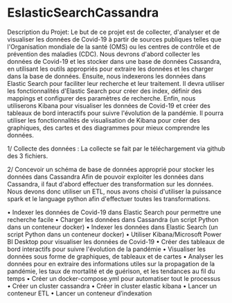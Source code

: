 # EslasticSearchCassandra
Description du Projet:
Le but de ce projet est de collecter, d'analyser et de visualiser les données de Covid-19 à partir de
sources publiques telles que l'Organisation mondiale de la santé (OMS) ou les centres de contrôle et de
prévention des maladies (CDC).
Nous devrons d'abord collecter les données de Covid-19 et les stocker dans une base de données
Cassandra, en utilisant les outils appropriés pour extraire les données et les charger dans la base de
données.
Ensuite, nous indexerons les données dans Elastic Search pour faciliter leur recherche et leur
traitement. Il devra utiliser les fonctionnalités d'Elastic Search pour créer des index, définir des
mappings et configurer des paramètres de recherche.
Enfin, nous utiliserons Kibana pour visualiser les données de Covid-19 et créer des tableaux de
bord interactifs pour suivre l'évolution de la pandémie. Il pourra utiliser les fonctionnalités de
visualisation de Kibana pour créer des graphiques, des cartes et des diagrammes pour mieux
comprendre les données.

1/ Collecte des données : 
La collecte se fait par le téléchargement via github des 3 fichiers.

2/ Concevoir un schéma de base de données approprié pour stocker les données dans Cassandra
Afin de pouvoir exploiter les données dans Cassandra,  il faut d'abord effectuer des transformation sur les données.
Nous devons donc utiliser un ETL, nous avons choisi d'utiliser la puissance spark et le language python afin d'effectuer toutes les transformations.



• Indexer les données de Covid-19 dans Elastic Search pour permettre une recherche facile
• Charger les données dans Cassandra (un script Python dans un conteneur docker)
• Indexer les données dans Elastic Search (un script Python dans un conteneur docker)
• Utiliser Kibana/Microsoft Power BI Desktop pour visualiser les données de Covid-19
• Créer des tableaux de bord interactifs pour suivre l'évolution de la pandémie
• Visualiser les données sous forme de graphiques, de tableaux et de cartes
• Analyser les données pour en extraire des informations utiles sur la propagation de la
pandémie, les taux de mortalité et de guérison, et les tendances au fil du temps
• Créer un docker-compose.yml pour automatiser tout le processus
• Créer un cluster cassandra
• Créer in cluster elastic kibana
• Lancer un conteneur ETL
• Lancer un conteneur d’indexation
